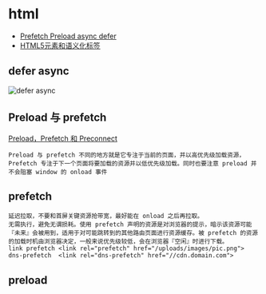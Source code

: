 # html

* [Prefetch Preload async defer](https://www.404forest.com/2017/09/27/use-code-splitting-with-prefetch-to-improve-spa-web-page-load-performance/)
* [HTML5元素和语义化标签](https://segmentfault.com/a/1190000018585328)

## defer async

![defer async](https://pic4.zhimg.com/80/v2-b574cf32f8d968ec8546418eac91ac03_hd.png)

## Preload 与 prefetch

[Preload，Prefetch 和 Preconnect](https://juejin.im/post/5b5984b851882561da216311)

    Preload 与 prefetch 不同的地方就是它专注于当前的页面，并以高优先级加载资源，Prefetch 专注于下一个页面将要加载的资源并以低优先级加载。同时也要注意 preload 并不会阻塞 window 的 onload 事件

## prefetch

    延迟拉取，不要和首屏关键资源抢带宽，最好能在 onload 之后再拉取。
    无需执行，避免无谓损耗。使用 prefetch 声明的资源是对浏览器的提示，暗示该资源可能『未来』会被用到，适用于对可能跳转到的其他路由页面进行资源缓存。被 prefetch 的资源的加载时机由浏览器决定，一般来说优先级较低，会在浏览器『空闲』时进行下载。
    link prefetch <link rel="prefetch" href="/uploads/images/pic.png">
    dns-prefetch  <link rel="dns-prefetch" href="//cdn.domain.com">

## preload
